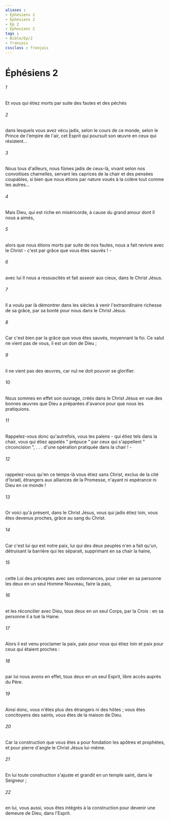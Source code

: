 ```yaml
---
aliases : 
- Éphésiens 2
- Éphésiens 2
- Ep 2
- Ephesians 2
tags : 
- Bible/Ep/2
- français
cssclass : français
---
```


# Éphésiens 2

###### 1
Et vous qui étiez morts par suite des fautes et des péchés 
###### 2
dans lesquels vous avez vécu jadis, selon le cours de ce monde, selon le Prince de l'empire de l'air, cet Esprit qui poursuit son œuvre en ceux qui résistent... 
###### 3
Nous tous d'ailleurs, nous fûmes jadis de ceux-là, vivant selon nos convoitises charnelles, servant les caprices de la chair et des pensées coupables, si bien que nous étions par nature voués à la colère tout comme les autres... 
###### 4
Mais Dieu, qui est riche en miséricorde, à cause du grand amour dont Il nous a aimés, 
###### 5
alors que nous étions morts par suite de nos fautes, nous a fait revivre avec le Christ - c'est par grâce que vous êtes sauvés ! - 
###### 6
avec lui Il nous a ressuscités et fait asseoir aux cieux, dans le Christ Jésus. 
###### 7
Il a voulu par là démontrer dans les siècles à venir l'extraordinaire richesse de sa grâce, par sa bonté pour nous dans le Christ Jésus. 
###### 8
Car c'est bien par la grâce que vous êtes sauvés, moyennant la foi. Ce salut ne vient pas de vous, il est un don de Dieu ; 
###### 9
il ne vient pas des œuvres, car nul ne doit pouvoir se glorifier. 
###### 10
Nous sommes en effet son ouvrage, créés dans le Christ Jésus en vue des bonnes œuvres que Dieu a préparées d'avance pour que nous les pratiquions. 
###### 11
Rappelez-vous donc qu'autrefois, vous les païens - qui étiez tels dans la chair, vous qui étiez appelés " prépuce " par ceux qui s'appellent " circoncision ", . . . d'une opération pratiquée dans la chair ! - 
###### 12
rappelez-vous qu'en ce temps-là vous étiez sans Christ, exclus de la cité d'Israël, étrangers aux alliances de la Promesse, n'ayant ni espérance ni Dieu en ce monde ! 
###### 13
Or voici qu'à présent, dans le Christ Jésus, vous qui jadis étiez loin, vous êtes devenus proches, grâce au sang du Christ. 
###### 14
Car c'est lui qui est notre paix, lui qui des deux peuples n'en a fait qu'un, détruisant la barrière qui les séparait, supprimant en sa chair la haine, 
###### 15
cette Loi des préceptes avec ses ordonnances, pour créer en sa personne les deux en un seul Homme Nouveau, faire la paix, 
###### 16
et les réconcilier avec Dieu, tous deux en un seul Corps, par la Croix : en sa personne il a tué la Haine. 
###### 17
Alors il est venu proclamer la paix, paix pour vous qui étiez loin et paix pour ceux qui étaient proches : 
###### 18
par lui nous avons en effet, tous deux en un seul Esprit, libre accès auprès du Père. 
###### 19
Ainsi donc, vous n'êtes plus des étrangers ni des hôtes ; vous êtes concitoyens des saints, vous êtes de la maison de Dieu. 
###### 20
Car la construction que vous êtes a pour fondation les apôtres et prophètes, et pour pierre d'angle le Christ Jésus lui-même. 
###### 21
En lui toute construction s'ajuste et grandit en un temple saint, dans le Seigneur ; 
###### 22
en lui, vous aussi, vous êtes intégrés à la construction pour devenir une demeure de Dieu, dans l'Esprit. 
